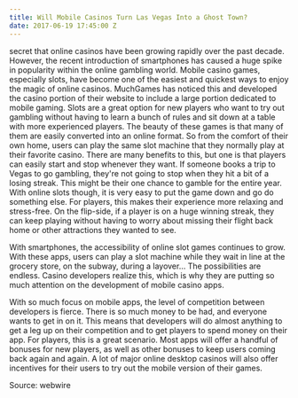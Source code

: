 ```yaml
---
title: Will Mobile Casinos Turn Las Vegas Into a Ghost Town?
date: 2017-06-19 17:45:00 Z
---
```


 secret that online casinos have been growing rapidly over the past decade. However, the recent introduction of smartphones has caused a huge spike in popularity within the online gambling world. Mobile casino games, especially slots, have become one of the easiest and quickest ways to enjoy the magic of online casinos. MuchGames has noticed this and developed the casino portion of their website to include a large portion dedicated to mobile gaming.
Slots are a great option for new players who want to try out gambling without having to learn a bunch of rules and sit down at a table with more experienced players. The beauty of these games is that many of them are easily converted into an online format. So from the comfort of their own home, users can play the same slot machine that they normally play at their favorite casino.
There are many benefits to this, but one is that players can easily start and stop whenever they want. If someone books a trip to Vegas to go gambling, they're not going to stop when they hit a bit of a losing streak. This might be their one chance to gamble for the entire year. With online slots though, it is very easy to put the game down and go do something else. For players, this makes their experience more relaxing and stress-free. On the flip-side, if a player is on a huge winning streak, they can keep playing without having to worry about missing their flight back home or other attractions they wanted to see.

With smartphones, the accessibility of online slot games continues to grow. With these apps, users can play a slot machine while they wait in line at the grocery store, on the subway, during a layover… The possibilities are endless. Casino developers realize this, which is why they are putting so much attention on the development of mobile casino apps.

With so much focus on mobile apps, the level of competition between developers is fierce. There is so much money to be had, and everyone wants to get in on it. This means that developers will do almost anything to get a leg up on their competition and to get players to spend money on their app. For players, this is a great scenario. Most apps will offer a handful of bonuses for new players, as well as other bonuses to keep users coming back again and again. A lot of major online desktop casinos will also offer incentives for their users to try out the mobile version of their games.

Source: webwire